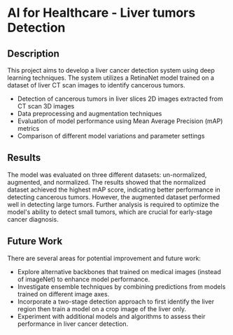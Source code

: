 # AI for Healthcare - Liver tumors Detection


## Description
This project aims to develop a liver cancer detection system using deep learning techniques. The system utilizes a RetinaNet model trained on a dataset of liver CT scan images to identify cancerous tumors.

- Detection of cancerous tumors in liver slices 2D images extracted from CT scan 3D images
- Data preprocessing and augmentation techniques
- Evaluation of model performance using Mean Average Precision (mAP) metrics
- Comparison of different model variations and parameter settings

## Results
The model was evaluated on three different datasets: un-normalized, augmented, and normalized. The results showed that the normalized dataset achieved the highest mAP score, indicating better performance in detecting cancerous tumors. However, the augmented dataset performed well in detecting large tumors. Further analysis is required to optimize the model's ability to detect small tumors, which are crucial for early-stage cancer diagnosis.

## Future Work
There are several areas for potential improvement and future work:
- Explore alternative backbones that trained on medical images (instead of imageNet) to enhance model performance.
- Investigate ensemble techniques by combining predictions from models trained on different image axes.
- Incorporate a two-stage detection approach to first identify the liver region then train a model on a crop image of the liver only.
- Experiment with additional models and algorithms to assess their performance in liver cancer detection.

